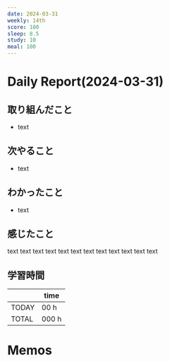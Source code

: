 ```yaml
---
date: 2024-03-31
weekly: 14th
score: 100
sleep: 8.5
study: 10
meal: 100
---
```

# Daily Report(2024-03-31)
## 取り組んだこと
- text
## 次やること
- text
## わかったこと
- text
## 感じたこと
text text text text text text text text text text text text
## 学習時間
|       | time  | 
| ----- | ----- |
| TODAY | 00 h   |
| TOTAL | 000 h |
# Memos